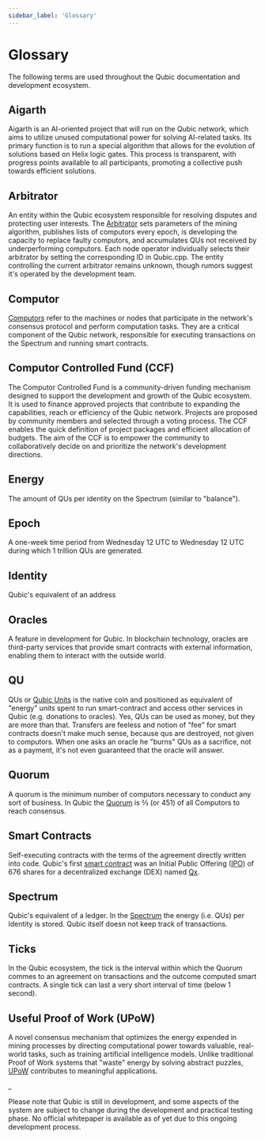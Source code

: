 ```yaml
---
sidebar_label: 'Glossary'
---
```


# Glossary

The following terms are used throughout the Qubic documentation and development ecosystem.

## Aigarth
Aigarth is an AI-oriented project that will run on the Qubic network, which aims to utilize unused computational power for solving AI-related tasks. Its primary function is to run a special algorithm that allows for the evolution of solutions based on Helix logic gates. This process is transparent, with progress points available to all participants, promoting a collective push towards efficient solutions.

## Arbitrator
An entity within the Qubic ecosystem responsible for resolving disputes and protecting user interests. The [Arbitrator](/learn/arbitrator) sets parameters of the mining algorithm, publishes lists of computors every epoch, is developing the capacity to replace faulty computors, and accumulates QUs not received by underperforming computors. Each node operator individually selects their arbitrator by setting the corresponding ID in Qubic.cpp. The entity controlling the current arbitrator remains unknown, though rumors suggest it's operated by the development team.

## Computor
[Computors](/learn/computor) refer to the machines or nodes that participate in the network's consensus protocol and perform computation tasks. They are a critical component of the Qubic network, responsible for executing transactions on the Spectrum and running smart contracts.

## Computor Controlled Fund (CCF)
The Computor Controlled Fund is a community-driven funding mechanism designed to support the development and growth of the Qubic ecosystem. It is used to finance approved projects that contribute to expanding the capabilities, reach or efficiency of the Qubic network. Projects are proposed by community members and selected through a voting process. The CCF enables the quick definition of project packages and efficient allocation of budgets. The aim of the CCF is to empower the community to collaboratively decide on and prioritize the network's development directions.

## Energy
The amount of QUs per identity on the Spectrum (similar to "balance").

## Epoch
A one-week time period from Wednesday 12 UTC to Wednesday 12 UTC during which 1 trillion QUs are generated.

## Identity
Qubic's equivalent of an address

## Oracles
A feature in development for Qubic. In blockchain technology, oracles are third-party services that provide smart contracts with external information, enabling them to interact with the outside world.

## QU
QUs or [Qubic Units](/learn/tokenomics) is the native coin and positioned as equivalent of "energy" units spent to run smart-contract and access other services in Qubic (e.g. donations to oracles). Yes, QUs can be used as money, but they are more than that. Transfers are feeless and notion of "fee" for smart contracts doesn't make much sense, because qus are destroyed, not given to computors. When one asks an oracle he "burns" QUs as a sacrifice, not as a payment, it's not even guaranteed that the oracle will answer. 

## Quorum
A quorum is the minimum number of computors necessary to conduct any sort of business. In Qubic the [Quorum](/learn/quorum) is ⅔ (or 451) of all Computors to reach consensus.

## Smart Contracts
Self-executing contracts with the terms of the agreement directly written into code. Qubic's first [smart contract](/learn/smart-contracts) was an Initial Public Offering ([IPO](/learn/ipo)) of 676 shares for a decentralized exchange (DEX) named [Qx](/learn/qx).

## Spectrum
Qubic's equivalent of a ledger. In the [Spectrum](/learn/spectrum) the energy (i.e. QUs) per Identity is stored. Qubic itself doesn not keep track of transactions.

## Ticks
In the Qubic ecosystem, the tick is the interval within which the Quorum commes to an agreement on transactions and the outcome computed smart contracts. A single tick can last a very short interval of time (below 1 second).

## Useful Proof of Work (UPoW)
A novel consensus mechanism that optimizes the energy expended in mining processes by directing computational power towards valuable, real-world tasks, such as training artificial intelligence models. Unlike traditional Proof of Work systems that "waste" energy by solving abstract puzzles, [UPoW](/learn/upow) contributes to meaningful applications.


\_

Please note that Qubic is still in development, and some aspects of the system are subject to change during the development and practical testing phase. No official whitepaper is available as of yet due to this ongoing development process.